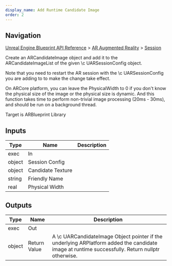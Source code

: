```yaml
---
display_name: Add Runtime Candidate Image
order: 2
---
```

## Navigation

[Unreal Engine Blueprint API Reference](https://dev.epicgames.com/documentation/en-us/unreal-engine/BlueprintAPI) > [AR Augmented Reality](https://dev.epicgames.com/documentation/en-us/unreal-engine/BlueprintAPI/ARAugmentedReality) > [Session](https://dev.epicgames.com/documentation/en-us/unreal-engine/BlueprintAPI/ARAugmentedReality/Session)

Create an ARCandidateImage object and add it to the ARCandidateImageList of the given \\c UARSessionConfig object.

Note that you need to restart the AR session with the \\c UARSessionConfig you are adding to to make the change take effect.

On ARCore platform, you can leave the PhysicalWidth to 0 if you don't know the physical size of the image or
the physical size is dynamic. And this function takes time to perform non-trivial image processing (20ms - 30ms),
and should be run on a background thread.

Target is ARBlueprint Library

## Inputs

| Type | Name | Description |
| --- | --- | --- |
| exec | In |  |
| object | Session Config |  |
| object | Candidate Texture |  |
| string | Friendly Name |  |
| real | Physical Width |  |

## Outputs

| Type | Name | Description |
| --- | --- | --- |
| exec | Out |  |
| object | Return Value | A \\c UARCandidateImage Object pointer if the underlying ARPlatform added the candidate image at runtime successfully. Return nullptr otherwise. |
